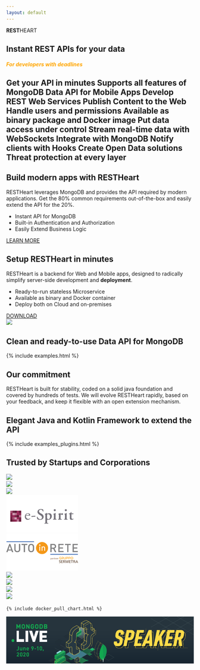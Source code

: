 ```yaml
---
layout: default
---
```


<section id="top">
    <section class="my-0">
        <div class="pt-4 ml-3 ml-md-5 top-1 text-lightcyan text-break"><strong>REST</strong>HEART</div>
        <h2 class="mt-2 ml-3 ml-md-5 top-2 text-lightcyan text-break">Instant REST APIs for your data</h2>
        <h5 class="mt-2 ml-3 ml-md-5 top-2 text-break text-mark" style="color:orange"><i>For developers with deadlines</i></h5>
    </section>
</section>

<section class="cd-intro mt-4 mb-2">
    <h1 class="cd-headline d-block justify-content-center letters type">
        <span class="cd-words-wrapper waiting restheart-red">
            <b class="is-visible">Get your API in minutes</b>
            <b>Supports all features of MongoDB</b>
            <b>Data API for Mobile Apps</b>
            <b>Develop REST Web Services</b>
            <b>Publish Content to the Web</b>
            <b>Handle users and permissions</b>
            <b>Available as binary package and Docker image</b>
            <b>Put data access under control</b>
            <b>Stream real-time data with WebSockets</b>
            <b>Integrate with MongoDB</b>
            <b>Notify clients with Hooks</b>
            <b>Create Open Data solutions</b>            
            <b>Threat protection at every layer</b>
        </span>
    </h1>
</section>

<section id="call-to-action" class="call-to-action">
    <div class="container-fluid">
        <div class="row">
            <div class="col-md-6 mb-2 call-to-action__item call-to-action__first">
                <h2 class="call-to-action__title">Build modern apps with RESTHeart</h2>
                <p>RESTHeart leverages MongoDB and provides the API required by modern applications. Get the 80% common requirements out-of-the-box and easily extend the API for the 20%.</p>
                <ul class="">
                    <li>Instant API for MongoDB</li>
                    <li>Built-in Authentication and Authorization</li>
                    <li>Easily Extend Business Logic</li>
                </ul>
                <a href="{{ "/docs" | prepend: site.baseurl }}" class="btn bg-info ml-1 mt-3 my-0 btn-md">LEARN MORE</a>
            </div>
            <div class="col-md-6 mb-2 call-to-action__item call-to-action__first">
                <h2 class="call-to-action__title">Setup RESTHeart in minutes</h2>
                <p>RESTHeart is a backend for Web and Mobile apps, designed to radically simplify server-side development and <strong>deployment</strong>.</p>
                <ul class="">
                    <li>Ready-to-run stateless Microservice</li>
                    <li>Available as binary and Docker container</li>
                    <li>Deploy both on Cloud and on-premises</li>
                </ul>
                <a href="{{ "/docs/setup" | prepend: site.baseurl }}" class="btn bg-primary ml-1 mt-3 btn-md">DOWNLOAD</a>
            </div>
        </div>
    </div>
</section>

<div class="container text-center mt-0">
    <img src="/images/restheart.gif" class="img-fluid">
</div>

<div class="container">
    <h2 class="text-center restheart-red">Clean and ready-to-use Data API for MongoDB</h2>
</div>

<section id="examples" class="slice bg-white my-0 pb-0">
    {% include examples.html %}
</section>

<section id="our-commitment" class="mb-5">
    <div class="row mx-0">
        <div id="commitment" class="container-fluid my-2">
            <h2 class="text-center restheart-red">
                Our commitment
            </h2>
            <div class="container">
                <div class="row">
                    <div class="col-8 offset-2 call-to-action__item call-to-action__first">
            RESTHeart is built for stability, coded on a solid java foundation and covered by hundreds of tests. We will evolve RESTHeart rapidly, based on your feedback, and keep it flexible with an open extension mechanism.
                    </div>
                </div>
            </div>
        </div>
    </div>
</section>

<div class="container">
    <h2 class="text-center restheart-red m-0 mb-2">Elegant Java and Kotlin Framework to extend the API</h2>
</div>

<section id="examples-plugins" class="slice bg-white">
    {% include examples_plugins.html %}
</section>

<section id="trusted-by">
    <div class="row mx-0">
        <div id="customers" class="container-fluid my-2">
            <h2 class="text-center restheart-red">
                Trusted by Startups and Corporations
            </h2>
            <div class="customer-logos">
                <div class="slide my-2"><img src="/images/customers/ng-logo.png"></div>
                <div class="slide my-2"><img src="/images/customers/aci-infomobility.png"></div>
                <div class="slide my-2"><img src="/images/customers/unisys.png"></div>
                <div class="slide my-2"><img src="/images/customers/e-spirit.png"></div>
                <div class="slide my-2"><img src="/images/customers/autoinrete.png"></div>
                <div class="slide my-2"><img src="/images/customers/croqqer-logo.png"></div>
                <div class="slide my-2"><img src="/images/customers/radiotraffic.png"></div>
                <div class="slide my-2"><img src="/images/customers/nativa.png"></div>
                <div class="slide my-2"><img src="/images/customers/conquest.png"></div>
            </div>
        </div>
    </div>
</section>

<section class="chart mt-3" id="chart">

    {% include docker_pull_chart.html %}

</section>

<div class="jumbotron bg-white text-white text-center mt-3 mb-0 py-4">
    <a href="https://youtu.be/VMaKyQkXByo" target="_blank">
        <img src="/images/MDB-Live-Speaker-Badge-Horizontal.png" class="img-responsive"/>
    </a>
</div>

<link rel="stylesheet" href="assets/animated-headline/css/style.css"> <!-- Resource style -->
<script src="assets/animated-headline/js/modernizr.js"></script> <!-- Modernizr -->
<script src="assets/animated-headline/js/main.js"></script>
